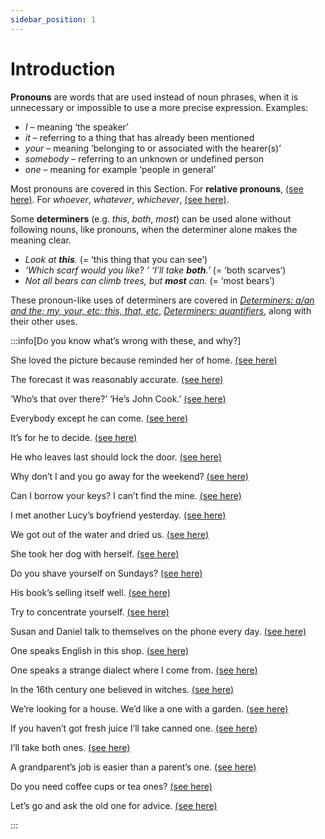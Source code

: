 ```yaml
---
sidebar_position: 1
---
```


# Introduction

**Pronouns** are words that are used instead of noun phrases, when it is unnecessary or impossible to use a more precise expression. Examples:

- *I* – meaning ‘the speaker’
- *it* – referring to a thing that has already been mentioned
- *your* – meaning ‘belonging to or associated with the hearer(s)’
- *somebody* – referring to an unknown or undefined person
- *one* – meaning for example ‘people in general’

Most pronouns are covered in this Section. For **relative pronouns**, [(see here)](./../../vocabulary/word-problems-from-a-to-z/which-what-and-who-question-words). For *whoever*, *whatever*, *whichever*, [(see here)](./../other-adverbial-clauses/whoever-whatever-etc).

Some **determiners** (e.g. *this*, *both*, *most*) can be used alone without following nouns, like pronouns, when the determiner alone makes the meaning clear.

- *Look at **this**.* (= ‘this thing that you can see’)
- *‘Which scarf would you like? ’ ‘I’ll take **both**.’*  (= ‘both scarves’)
- *Not all bears can climb trees, but **most** can.* (= ‘most bears’)

These pronoun-like uses of determiners are covered in [*Determiners: a/an and the; my, your, etc; this, that, etc*](../determiners-a-an-and-the-my-your-etc-this-that-etc/determiners-a-an-and-the-my-your-etc-this-that-etc-introduction), [*Determiners: quantifiers*](../determiners-quantifiers/determiners-quantifiers-introduction), along with their other uses.

:::info[Do you know what’s wrong with these, and why?]

She loved the picture because reminded her of home. [(see here)](./personal-pronouns-basic-information#personal-pronouns-cannot-be-left-out)

The forecast it was reasonably accurate. [(see here)](./personal-pronouns-basic-information#one-subject-is-enough)

‘Who’s that over there?’  ‘He’s John Cook.’  [(see here)](./personal-pronouns-basic-information#it-used-to-identify)

Everybody except he can come. [(see here)](./personal-pronouns-advanced-points#as-than-but-and-except-me-or-i)

It’s for he to decide. [(see here)](./personal-pronouns-advanced-points#mixed-subject-and-object-it-s-for-him-to-decide)

He who leaves last should lock the door. [(see here)](./personal-pronouns-advanced-points#he-she-who)

Why don’t I and you go away for the weekend? [(see here)](./personal-pronouns-advanced-points#politeness)

Can I borrow your keys? I can’t find the mine. [(see here)](./possessive-pronouns-mine-yours-etc)

I met another Lucy’s boyfriend yesterday. [(see here)](./a-friend-of-mine-etc)

We got out of the water and dried us. [(see here)](./reflexive-pronouns-myself-etc#use-i-cut-myself-shaving)

She took her dog with herself. [(see here)](./reflexive-pronouns-myself-etc#after-prepositions-she-took-her-dog-with-her)

Do you shave yourself on Sundays? [(see here)](./reflexive-pronouns-myself-etc#reflexives-not-used)

His book’s selling itself well. [(see here)](./reflexive-pronouns-myself-etc#reflexives-not-used)

Try to concentrate yourself. [(see here)](./reflexive-pronouns-myself-etc#reflexives-not-used)

Susan and Daniel talk to themselves on the phone every day. [(see here)](./reciprocal-pronouns-each-other-and-one-another#selves-possessives-and-each-other-one-another)

One speaks English in this shop. [(see here)](./one-you-and-they-used-for-people-in-general#one-and-you-only-used-in-generalisations)

One speaks a strange dialect where I come from. [(see here)](./one-you-and-they-used-for-people-in-general#one-and-you-only-used-in-generalisations)

In the 16th century one believed in witches. [(see here)](./one-you-and-they-used-for-people-in-general#people-including-the-speaker-hearer)

We’re looking for a house. We’d like a one with a garden. [(see here)](./one-substitute-word-a-big-one#a-one)

If you haven’t got fresh juice I’ll take canned one. [(see here)](./one-substitute-word-a-big-one#uncountable-nouns)

I’ll take both ones. [(see here)](./one-substitute-word-a-big-one#not-used-after-my-etc-some-several-a-few-both-or-a-number)

A grandparent’s job is easier than a parent’s one. [(see here)](./one-substitute-word-a-big-one#that-of)

Do you need coffee cups or tea ones? [(see here)](./one-substitute-word-a-big-one#noun-modifiers)

Let’s go and ask the old one for advice. [(see here)](./one-substitute-word-a-big-one#one-s-always-refers-back)

:::
